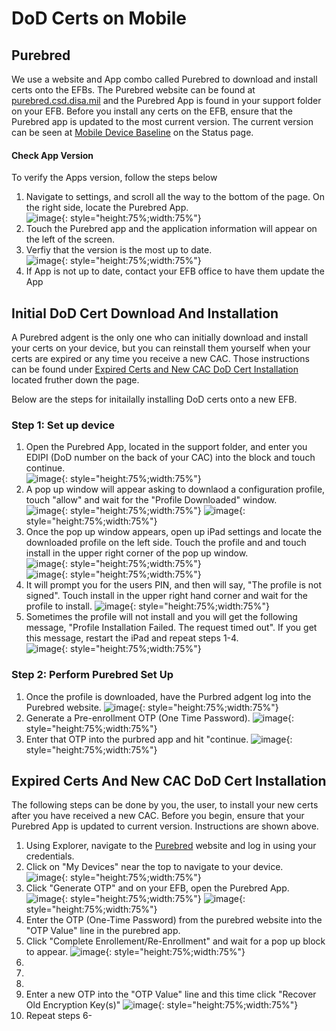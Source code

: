 # DoD Certs on Mobile

## Purebred  
We use a website and App combo called Purebred to download and install certs onto the EFBs. The Purebred website can be found at [purebred.csd.disa.mil](http://purebred.csd.disa.mil/) and the Purebred App is found in your support folder on your EFB. Before you install any certs on the EFB, ensure that the Purebred app is updated to the most current version. The current version can be seen at [Mobile Device Baseline](../Status.md#mobile-device-baseline) on the Status page.

#### Check App Version  
To verify the Apps version, follow the steps below  
1. Navigate to settings, and scroll all the way to the bottom of the page. On the right side, locate the Purebred App.  
![image](img/EmailCerts/versionupdate.png){: style="height:75%;width:75%"}    
2. Touch the Purebred app and the application information will appear on the left of the screen.     
3. Verfiy that the version is the most up to date.  
![image](img/EmailCerts/purebredversion.png){: style="height:75%;width:75%"}   
4. If App is not up to date, contact your EFB office to have them update the App  

## Initial DoD Cert Download And Installation
A Purebred adgent is the only one who can initially download and install your certs on your device, but you can reinstall them yourself when your certs are expired or any time you receive a new CAC. Those instructions can be found under [Expired Certs and New CAC DoD Cert Installation]() located fruther down the page.

Below are the steps for initailally installing DoD certs onto a new EFB.
### Step 1: Set up device
1. Open the Purebred App, located in the support folder, and enter you EDIPI (DoD number on the back of your CAC) into the block and touch continue.  
![image](img/EmailCerts/agentEDIPI.png){: style="height:75%;width:75%"}  
2. A pop up window will appear asking to downlaod a configuration profile, touch "allow" and wait for the "Profile Downloaded" window.  
![image](img/EmailCerts/downloadconfig.png){: style="height:75%;width:75%"} 
![image](img/EmailCerts/profiledownloaded.png){: style="height:75%;width:75%"}  
3. Once the pop up window appears, open up iPad settings and locate the downloaded profile on the left side. Touch the profile and and touch install in the upper right corner of the pop up window.  
![image](img/EmailCerts/settingsprofile.png){: style="height:75%;width:75%"}  
![image](img/EmailCerts/installprofile.png){: style="height:75%;width:75%"}  
4. It will prompt you for the users PIN, and then will say, "The profile is not signed". Touch install in the upper right hand corner and wait for the profile to install.
![image](img/EmailCerts/signprofile.png){: style="height:75%;width:75%"} 
5. Sometimes the profile will not install and you will get the following message, "Profile Installation Failed. The request timed out". If you get this message, restart the iPad and repeat steps 1-4.   
![image](img/EmailCerts/profilenotdownloading.png){: style="height:75%;width:75%"} 

### Step 2: Perform Purebred Set Up
1. Once the profile is downloaded, have the Purbred adgent log into the Purebred website. 
![image](img/EmailCerts/adgentpurebred.png){: style="height:75%;width:75%"}  
2. Generate a Pre-enrollment OTP (One Time Password). 
![image](img/EmailCerts/otp1.png){: style="height:75%;width:75%"}  
3. Enter that OTP into the purbred app and hit "continue.
![image](img/EmailCerts/firstOTP.png){: style="height:75%;width:75%"}  

## Expired Certs And New CAC DoD Cert Installation 

The following steps can be done by you, the user, to install your new certs after you have received a new CAC. Before you begin, ensure that your Purebred App is updated to current version. Instructions are shown above.  

1. Using Explorer, navigate to the [Purebred](http://purebred.csd.disa.mil/) website and log in using your credentials.
2. Click on "My Devices" near the top to navigate to your device.    
![image](img/EmailCerts/purebredwebsite.png){: style="height:75%;width:75%"} 
3. Click "Generate OTP" and on your EFB, open the Purebred App.
![image](img/EmailCerts/devicepage.png){: style="height:75%;width:75%"} 
![image](img/EmailCerts/otpscreen.png){: style="height:75%;width:75%"} 
4. Enter the OTP (One-Time Password) from the purebred website into the "OTP Value" line in the purebred app. 
5. Click "Complete Enrollement/Re-Enrollment" and wait for a pop up block to appear.
![image](img/EmailCerts/purebredapp1.png){: style="height:75%;width:75%"}
6.
7.
8.
9. Enter a new OTP into the "OTP Value" line and this time click "Recover Old Encryption Key(s)" 
![image](img/EmailCerts/purebredapp2.png){: style="height:75%;width:75%"} 
10. Repeat steps 6-

